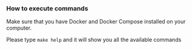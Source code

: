 ### How to execute commands

Make sure that you have Docker and Docker Compose installed on your computer.

Please type `make help` and it will show you all the available commands

